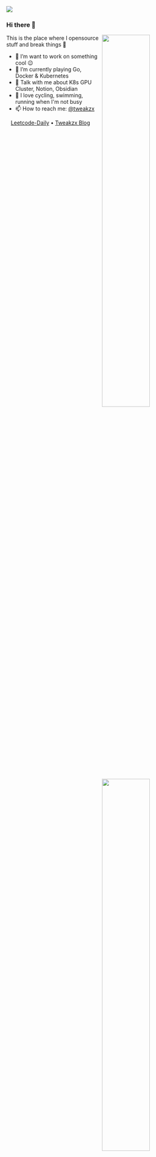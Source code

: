 ![](https://komarev.com/ghpvc/?username=tweakzx)

### Hi there 👋

<img width="50%" align="right" src="https://github-readme-stats.vercel.app/api?username=tweakzx&show_icons=true&hide_title=true">
<img width="50%" align="right" src="https://github-readme-stats.vercel.app/api/top-langs/?username=tweakzx&hide=html,CSS&layout=compact&show_icons=true&hide_title=true">

This is the place where I opensource stuff and break things :rofl:

- 🔭 I’m want to work on something cool :wink:
- 🌱 I’m currently playing Go, Docker & Kubernetes
- 💬 Talk with me about K8s GPU Cluster, Notion, Obsidian
- 🎈 I love cycling, swimming, running when I'm not busy
- 📫 How to reach me: [@tweakzx](mailto:tweakzx@foxmail.com)

&nbsp;&nbsp;
[Leetcode-Daily](https://tweakzx.gitbook.io/leetcode-daily/) •
[Tweakzx Blog](https://tweakzx.github.io)

<img width="100%" src="https://github.com/tweakzx/tweakzx/blob/output/github-contribution-grid-snake.svg">

![](https://skillicons.dev/icons?i=linux,git,docker,kubernetes,vscode,go,java,cpp,py,linkedin,)
